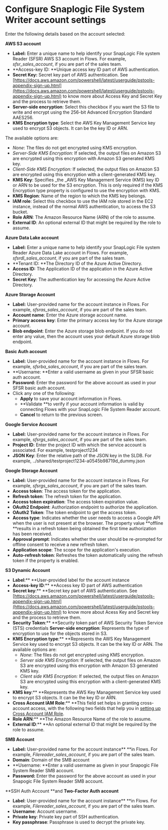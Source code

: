 # Configure Snaplogic File System Writer account settings

Enter the following details based on the account selected:

**AWS S3 account**

* **Label:** Enter a unique name to help identify your SnapLogic File system Reader (SFSR) AWS S3 account in Flows. For example, _sfsr\_sales\_account_, if you are part of the sales team.
* **Access-key ID: **Unique access key ID part of AWS authentication.
* **Secret Key:** Secret key part of AWS authentication. See [https://docs.aws.amazon.com/powershell/latest/userguide/pstools-appendix-sign-up.html](https://docs.aws.amazon.com/powershell/latest/userguide/pstools-appendix-sign-up.html) to know more about Access Key and Secret Key and the process to retrieve them.
* **Server-side encryption**: Select this checkbox if you want the S3 file to write and encrypt using the 256-bit Advanced Encryption Standard AAES256.
* **KMS Encryption type**: Select the AWS Key Management Service key used to encrypt S3 objects. It can be the key ID or ARN.

The available options are:

* _None_: The files do not get encrypted using KMS encryption.
* _Server-Side KMS Encryption:_ If selected, the output files on Amazon S3 are encrypted using this encryption with Amazon S3 generated KMS key.
* _Client-Side KMS Encryption:_ If selected, the output files on Amazon S3 are encrypted using this encryption with a client-generated KMS key.
* **KMS Key**: Specifies _the _AWS Key Management Service (KMS) key ID or ARN to be used for the S3 encryption. This is only required if the KMS Encryption type property is configured to use the encryption with KMS.
* **KMS Region**: Name of the region to which the KMS key belongs.
* **IAM role**: Select this checkbox to use the IAM role stored in the EC2 instance, instead of the normal AWS authentication, to access the S3 bucket.
* **Role ARN**: The Amazon Resource Name (ARN) of the role to assume.
* **External ID**: An optional external ID that might be required by the role to assume.

**Azure Data Lake account**

* **Label:** Enter a unique name to help identify your SnapLogic File system Reader Azure Data Lake account in Flows. For example, _sfsrdl\_sales\_account_, if you are part of the sales team.
* **Tenant ID: **The Directory ID of the Azure Active Directory.
* **Access ID:** The Application ID of the application in the Azure Active Directory.
* **Secret Key**: The authentication key for accessing the Azure Active Directory.

**Azure Storage Account**

* **Label:** User-provided name for the account instance in Flows. For example, _sfsras\_sales\_account_, if you are part of the sales team.
* **Account name**: Enter the Azure storage account name.
* **Primary access key**: Enter the primary access key for the Azure storage account.
* **Blob endpoint**: Enter the Azure storage blob endpoint. If you do not enter any value, then the account uses your default Azure storage blob endpoint.

**Basic Auth account**

* **Label:** User-provided name for the account instance in Flows. For example, _sfsrba\_sales\_account_, if you are part of the sales team.
* **Username: **Enter a valid username as given in your SFSR basic auth account.
* **Password:** Enter the password for the above account as used in your SFSR basic auth account.
* Click any one of the following:
  * **Apply** to save your account information in Flows.
  * **Validate **to verify if your account information is valid by connecting Flows with your SnapLogic File System Reader account.
  * **Cancel** to return to the previous screen.

**Google Service Account**

* **Label:** User-provided name for the account instance in Flows. For example, _sfsrgs\_sales\_account_, if you are part of the sales team.
* **Project ID**: Enter the project ID with which the service account is associated. For example, testproject1234
* **JSON Key**: Enter the relative path of the JSON key in the SLDB. For example, ../shared/testproject1234-a0545b98719d\_dummy.json

**Google Storage Account**

* **Label:** User-provided name for the account instance in Flows. For example, _sfsrgs\_sales\_account_, if you are part of the sales team.
* **Access token**: The access token for the application.
* **Refresh token**: The refresh token for the application.
* **Access token expiration**: The access token expiration value.
* **OAuth2 Endpoint**: Authorization endpoint to authorize the application.
* **OAuth2 Token**: The token endpoint to get the access token.
* **Access type**: Indicates whether the user needs to access a Google API when the user is not present at the browser. The property value **offline **results in a refresh token being obtained the first time authorization has been received.
* **Approval prompt**: Indicates whether the user should be re-prompted for offline consent to receive a new refresh token.
* **Application scope**: The scope for the application's execution.
* **Auto-refresh token**: Refreshes the token automatically using the refresh token if the property is enabled.

**S3 Dynamic Account**

* **Label**:** **User-provided label for the account instance
* **Access-key ID**:** **Access key ID part of AWS authentication
* **Secret key**:** **Secret key part of AWS authentication. See [https://docs.aws.amazon.com/powershell/latest/userguide/pstools-appendix-sign-up.html](https://docs.aws.amazon.com/powershell/latest/userguide/pstools-appendix-sign-up.html) to know more about Acess Key and Secret key and the process to retrieve them.
* **Security Token**:** **Security token part of AWS Security Token Service (STS) credentials **Server-side encryption**: Represents the type of encryption to use for the objects stored in S3.
* **KMS Encryption type**:** **Represents the AWS Key Management Service key used to encrypt S3 objects. It can be the key ID or ARN. The available options are:
  * _None_: The files do not get encrypted using KMS encryption.
  * _Server side KMS Encryption:_ If selected, the output files on Amazon S3 are encrypted using this encryption with Amazon S3 generated KMS key.
  * _Client side KMS Encryption:_ If selected, the output files on Amazon S3 are encrypted using this encryption with a client-generated KMS key.
* **KMS key**:** **Represents the AWS Key Management Service key used to encrypt S3 objects. It can be the key ID or ARN.
* **Cross Account IAM Role**:** **This field set helps in granting cross-account access, with the following two fields that help you in [setting up Cross Account IAM Role](https://docs-snaplogic.atlassian.net/wiki/spaces/SD/pages/1246956316/Configuring+Cross+Account+IAM+Role+Support).
* **Role ARN**:** **The Amazon Resource Name of the role to assume.
* **External ID**:** **An optional external ID that might be required by the role to assume.

**SMB Account**

* **Label:** User-provided name for the account instance** **in Flows. For example, _Filereader\_sales\_account_, if you are part of the sales team.
* **Domain**: Domain of the SMB account
* **Username: **Enter a valid username as given in your Snapogic File System Reader SMB account.
* **Password:** Enter the password for the above account as used in your Snapogic File System Reader SMB account.

**SSH Auth Account **and **Two-Factor Auth account**

* **Label**: User-provided name for the account instance** **in Flows. For example, _Filereader\_sales\_account_, if you are part of the sales team.
* **Username**: Account username.
* **Private key**: Private key part of SSH authentication.
* **Key passphrase**: Passphrase is used to decrypt the private key.
